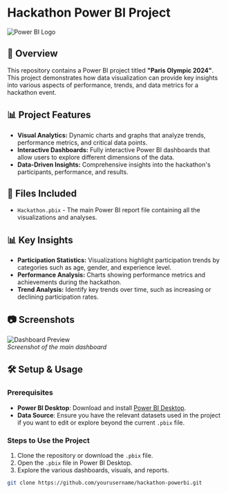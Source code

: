 # Hackathon Power BI Project

![Power BI Logo](https://img.shields.io/badge/Power%20BI-Dashboard-yellow?style=flat-square&logo=powerbi)

## 📝 Overview

This repository contains a Power BI project titled **"Paris Olympic 2024"**. This project demonstrates how data visualization can provide key insights into various aspects of performance, trends, and data metrics for a hackathon event.

## 📊 Project Features

- **Visual Analytics:** Dynamic charts and graphs that analyze trends, performance metrics, and critical data points.
- **Interactive Dashboards:** Fully interactive Power BI dashboards that allow users to explore different dimensions of the data.
- **Data-Driven Insights:** Comprehensive insights into the hackathon's participants, performance, and results.

## 📁 Files Included

- `Hackathon.pbix` - The main Power BI report file containing all the visualizations and analyses.
  
## 📊 Key Insights

- **Participation Statistics:** Visualizations highlight participation trends by categories such as age, gender, and experience level.
- **Performance Analysis:** Charts showing performance metrics and achievements during the hackathon.
- **Trend Analysis:** Identify key trends over time, such as increasing or declining participation rates.

## 📷 Screenshots

![Dashboard Preview](https://docs.google.com/drawings/d/1IFeQmmZtCxbbH7yJzifaBl3whCSg9Rf2kaCKDjCfUXs/pub?w=960&h=720)  
*Screenshot of the main dashboard*

## 🛠️ Setup & Usage

### Prerequisites

- **Power BI Desktop**: Download and install [Power BI Desktop](https://powerbi.microsoft.com/en-us/desktop/).
- **Data Source**: Ensure you have the relevant datasets used in the project if you want to edit or explore beyond the current `.pbix` file.

### Steps to Use the Project

1. Clone the repository or download the `.pbix` file.
2. Open the `.pbix` file in Power BI Desktop.
3. Explore the various dashboards, visuals, and reports.

```bash
git clone https://github.com/yourusername/hackathon-powerbi.git
